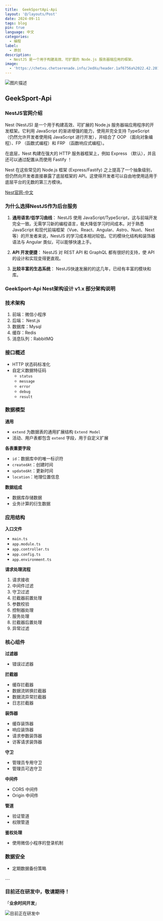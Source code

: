 ```yaml
---
title:  GeekSportApi-Api
layout: '@/layouts/Post'
date: 2024-09-11
tags: blog
pin: true
language: 中文
categories:
  - 编程
label:
  - 原创
description:
  - NestJS 是一个用于构建高效、可扩展的 Node.js 服务器端应用的框架。
image:
  - 'https://chetxu.chetserenade.info/JedXu/header.1af6756a%2022.42.201.png'
---
```


![图片描述](https://chetxu.chetserenade.info/JedXu/header.1af6756a%2022.42.201.png)

## GeekSport-Api

### **NestJS官网介绍**

Nest (NestJS) 是一个用于构建高效、可扩展的 Node.js 服务器端应用程序的开发框架。它利用 JavaScript 的渐进增强的能力，使用并完全支持 TypeScript （仍然允许开发者使用纯 JavaScript 进行开发），并结合了 OOP （面向对象编程）、FP （函数式编程）和 FRP （函数响应式编程）。

在底层，Nest 构建在强大的 HTTP 服务器框架上，例如 Express （默认），并且还可以通过配置从而使用 Fastify ！

Nest 在这些常见的 Node.js 框架 (Express/Fastify) 之上提高了一个抽象级别，但仍然向开发者直接暴露了底层框架的 API。这使得开发者可以自由地使用适用于底层平台的无数的第三方模块。

[Nest官网-中文](https://nestjs.bootcss.com/)

### **为什么选择NestJS作为后台服务**

1. **通用语言/低学习曲线**：
   NestJS 使用 JavaScript/TypeScript，这与前端开发完全一致。无需学习新的编程语言，极大降低学习时间成本。对于熟悉 JavaScript 和现代前端框架（Vue、React、Angular、Astro、Nuxt、Next等）的开发者来说，NestJS 的学习成本相对较低。它的模块化结构和装饰器语法与 Angular 类似，可以能够快速上手。

2. **API 开发便捷**：
   NestJS 对 REST API 和 GraphQL 都有很好的支持，使 API 的设计和实现变得更直观。

3. **比较丰富的生态系统**：
   NestJS快速发展的的这几年，已经有丰富的模块和库。

###  **GeekSport-Api Nest架构设计 v1.x 部分架构说明**

### 技术架构

1. 前端：微信小程序
2. 后端： Nest.js
3. 数据库：Mysql
4. 缓存：Redis
5. 消息队列：RabbitMQ

### 接口概述

- HTTP 状态码标准化
- 自定义数据特征码
  - `status`
  - `message`
  - `error`
  - `debug`
  - `result`

### 数据模型

**通用**

- `extend` 为数据表的通用扩展结构 `Extend Model`
- 活动、用户表都包含 `extend` 字段，用于自定义扩展

**各表重要字段**

- `id`：数据库中的唯一标识符
- `createdAt`：创建时间
- `updatedAt`：更新时间
- `location`：地理位置信息

**数据组成**

- 数据库存储数据
- 业务计算的衍生数据

### 应用结构

**入口文件**
- `main.ts`
- `app.module.ts`
- `app.controller.ts`
- `app.config.ts`
- `app.environment.ts`

**请求处理流程**
1. 请求接收
2. 中间件过滤
3. 守卫过滤
4. 拦截器前置处理
5. 参数校验
6. 控制器处理
7. 服务处理
8. 拦截器后置处理
9. 异常过滤


### 核心组件

**过滤器**
- 错误过滤器

**拦截器**
- 缓存拦截器
- 数据流转换拦截器
- 数据流异常拦截器
- 日志拦截器

**装饰器**
- 缓存装饰器
- 响应装饰器
- 请求参数装饰器
- 访客请求装饰器

**守卫**
- 管理员专用守卫
- 管理员可选守卫

**中间件**
- CORS 中间件
- Origin 中间件

**管道**
- 验证管道
- 权限管道

**鉴权处理**

- 使用微信小程序的登录机制

### 数据安全

- 定期数据备份策略

....

### 目前还在研发中，敬请期待！

「**业余时间开发**」

![目前正在研发中](https://chetxu.chetserenade.info/JedXu/CleanShot%202024-09-11%20at%2022.16.35.png)


